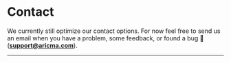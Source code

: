 # Contact

We currently still optimize our contact options. For now feel free to send us an email when you have a problem, some feedback, or found a bug :bug:(**support@aricma.com**).

****
